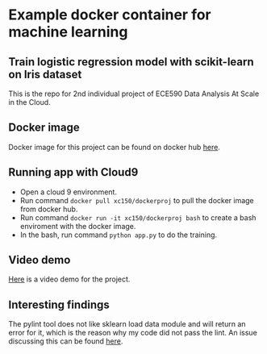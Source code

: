 # Example docker container for machine learning
## Train logistic regression model with scikit-learn on Iris dataset

This is the repo for 2nd individual project of ECE590  Data Analysis At Scale in the Cloud.

## Docker image
Docker image for this project can be found on docker hub [here](https://hub.docker.com/r/xc150/dockerproj).

## Running app with Cloud9
- Open a cloud 9 environment.
- Run command `docker pull xc150/dockerproj` to pull the docker image from docker hub.
- Run command `docker run -it xc150/dockerproj bash` to create a bash enviroment with the docker image.
- In the bash, run command `python app.py` to do the training.

## Video demo
[Here](https://youtu.be/FzZ90HxVWFY) is a video demo for the project.

## Interesting findings
The pylint tool does not like sklearn load data module and will return an error for it, which is the reason why my code did not pass the lint. An issue discussing this can be found [here](https://github.com/scikit-learn/scikit-learn/issues/10466).
